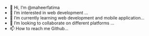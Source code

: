 - 👋 Hi, I’m @maheerfatima
- 👀 I’m interested in web development ...
- 🌱 I’m currently learning  web development and mobile application...
- 💞️ I’m looking to collaborate on different platforms ...
- 📫 How to reach me Github...

<!---
maheerfatima/maheerfatima is a ✨ special ✨ repository because its `README.md` (this file) appears on your GitHub profile.
You can click the Preview link to take a look at your changes.
--->
